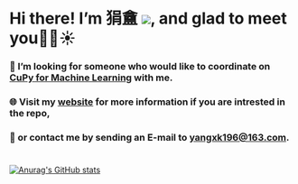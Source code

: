 # Hi there! I’m 狷盦 <img src="https://img.shields.io/badge/%E2%9D%A4-Python--Stata--Mplus-red">, and glad to meet you👋😀☀

### 👀 I’m looking for someone who would like to coordinate on [CuPy for Machine Learning](https://github.com/ImJuanan/cupyml) with me.  

### 🌐 Visit my [website](https://www.yangxk196.com) for more information if you are intrested in the repo, 

### 📧 or contact me by sending an E-mail to yangxk196@163.com.
#   

[![Anurag's GitHub stats](https://github-readme-stats.vercel.app/api?username=ImJuanan&hide=contribs,prs&show_icons=true&bg_color=135,F05F57,360940&text_color=f4f4f4&title_color=f4f4f4&icon_color=f4f4f4)](https://github.com/anuraghazra/github-readme-stats)
